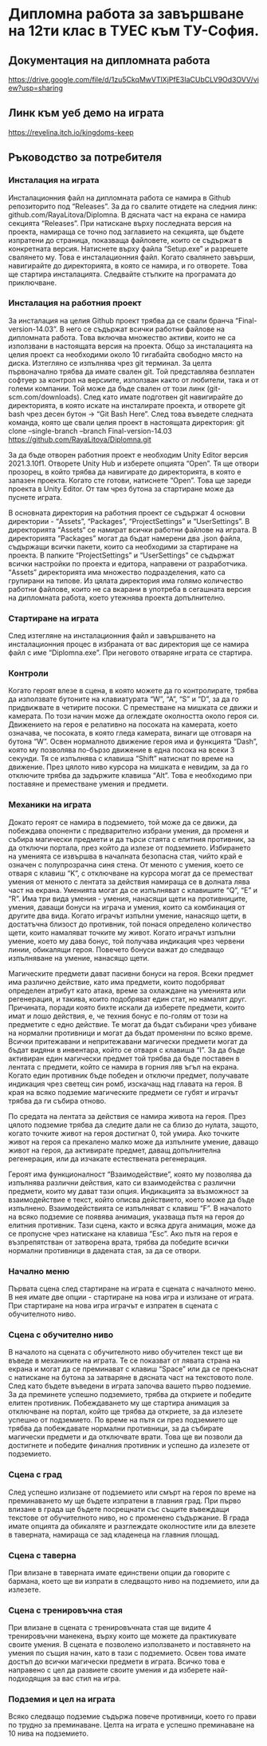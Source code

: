 # Дипломна работа за завършване на 12ти клас в ТУЕС към ТУ-София.

## Документация на дипломната работа
https://drive.google.com/file/d/1zu5CkqMwVTlXjPfE3IaCUbCLV9Od3OVV/view?usp=sharing

## Линк към уеб демо на играта
https://revelina.itch.io/kingdoms-keep

## Ръководство за потребителя

### Инсталация на играта
Инсталационния файл на дипломната работа се намира в Github репозиторито под “Releases”. За да го свалите отидете на следния линк: github.com/RayaLitova/Diplomna. В дясната част на екрана се намира секцията “Releases”. При натискане върху последната версия на проекта, намираща се точно под заглавието на секцията, ще бъдете изпратени до страница, показваща файловете, които се съдържат в конкретната версия. Натиснете върху файла “Setup.exe” и разрешете свалянето му. Това е инсталационния файл. Когато свалянето завърши, навигирайте до директорията, в която се намира, и го отворете. Това ще стартира инсталацията. Следвайте стъпките на програмата до приключване.

### Инсталация на работния проект
За инсталация на целия Github проект трябва да се свали бранча “Final-version-14.03”. В него се съдържат всички работни файлове на дипломната работа. Това включва множество активи, които не са използвани в настоящата версия на проекта. Общо за инсталацията на целия проект са необходими около 10 гигабайта свободно място на диска. 
Изтегляно се изпълнява чрез git терминал. За целта първоначално трябва да имате свален git. Той представлява безплатен софтуер за контрол на версиите, използван както от любители, така и от големи компании. Той може да бъде свален от този линк (git-scm.com/downloads). След като имате подготвен git навигирайте до директорията, в която искате на инсталирате проекта, и отворете git bash чрез десен бутон -> “Git Bash Here”. След това въведете следната команда, която ще свали целия проект в настоящата директория:
git clone –single-branch –branch Final-version-14.03 https://github.com/RayaLitova/Diplomna.git

За да бъде отворен работния проект е необходим Unity Editor версия 2021.3.10f1. Отворете Unity Hub и изберете опцията “Open”. Тя ще отвори прозорец, в който трябва да навигирате до директорията, в която е запазен проекта. Когато сте готови, натиснете “Open”. Това ще зареди проекта в Unity Editor. От там чрез бутона за стартиране може да пуснете играта.

В основната директория на работния проект се съдържат 4 основни директории - “Assets”, “Packages”, “ProjectSettings” и “UserSettings”. В директорията “Assets“ се намират всички работни файлове на играта. В директорията “Packages” могат да бъдат намерени два .json файла, съдържащи всички пакети, които са необходими за стартиране на проекта. В папките “ProjectSettings” и “UserSettings” се съдържат всички настройки по проекта и едитора, направени от разработчика. 
“Assets” директорията има множество подразделения, като са групирани на типове. Из цялата директория има голямо количество работни файлове, които не са вкарани в употреба в сегашната версия на дипломната работа, което утежнява проекта допълнително.

### Стартиране на играта
След изтегляне на инсталационния файл и завършването на инсталационния процес в избраната от вас директория ще се намира файл с име “Diplomna.exe”. При неговото отваряне играта се стартира.

### Контроли
Когато героят влезе в сцена, в която можете да го контролирате, трябва да използвате бутоните на клавиатурата “W”, “A”, “S” и “D”, за да го придвижвате в четирите посоки. С преместване на мишката се движи и камерата. По този начин може да оглеждате околността около героя си. Движението на героя е релативно на посоката на камерата, което означава, че посоката, в която гледа камерата, винаги ще отговаря на бутона “W”. 
Освен нормалното движение героя има и функцията “Dash”, която му позволява по-бързо движение в една посока на всеки 3 секунди. Тя се изпълнява с клавиша “Shift” натиснат по време на движение. 
През цялото ниво курсора на мишката е невидим, за да го отключите трябва да задържите клавиша “Alt”. Това е необходимо при поставяне и преместване умения и предмети.

### Механики на играта
Докато героят се намира в подземието, той може да се движи, да побеждава опоненти с предварително избрани умения, да променя и събира магически предмети и да търси стаята с елитния противник, за да отключи портала, през който да излезе от подземието.
Избирането на уменията се извършва в началната безопасна стая, чийто край е означен с полупрозрачна синя стена. От менюто с умения, което се отваря с клавиш “K”, с отключване на курсора могат да се преместват умения от менюто с лентата за действия намираща се в долната лява част на екрана. Уменията могат да се изпълняват с клавишите “Q”, “E” и “R”. 
Има три вида умения - умения, нанасящи щети на противниците, умения, даващи бонуси на играча и умения, които са комбинация от другите два вида. Когато играчът изпълни умение, нанасящо щети, в достатъчна близост до противник, той понася определено количество щети, които намаляват точките му живот. Когато играчът изпълни умение, което му дава бонус, той получава индикация чрез червени линии, обикалящи героя. Повечето бонуси важат до следващо изпълняване на умение, нанасящо щети.

Магическите предмети дават пасивни бонуси на героя. Всеки предмет има различно действие, като има предмети, които подобряват определен атрибут като атака, време за охлаждане на уменията или регенерация, и такива, които подобряват един стат, но намалят друг. Причината, поради която бихте искали да изберете предмети, които имат и лошо действия, е, че техния бонус е по-голям от този на предметите с едно действие. Те могат да бъдат събирани чрез убиване на нормални противници и могат да бъдат променяни по всяко време. Всички притежавани и непритежавани магически предмети могат да бъдат видяни в инвентара, който се отваря с клавиша “I”. За да бъде активиран един магически предмет той трябва да бъде поставен в лентата с предмети, който се намира в горния ляв ъгъл на екрана. Когато един противник бъде победен и отключи предмет, получавате индикация чрез светещ син ромб, изскачащ над главата на героя. В края на всяко подземие магическите предмети се губят и играчът трябва да ги събира отново.

По средата на лентата за действия се намира живота на героя. През цялото подземие трябва да следите дали не са близо до нулата, защото, когато точките живот на героя достигнат 0, той умира. Ако точките живот на героя са прекалено малко може да изпълните умение, даващо живот на героя, да активирате предмет, даващ допълнителна регенерация, или да изчакате естествената регенерация. 

Героят има функционалност “Взаимодействие”, която му позволява да изпълнява различни действия, като си взаимодейства с различни предмети, които му дават тази опция. Индикацията за възможност за взаимодействие е текст, който описва действието, което може да бъде изпълнено. Взаимодействията се изпълняват с клавиш “F”. 
В началото на всяко подземие се появява анимация, указваща пътя на героя до елитния противник. Тази сцена, както и всяка друга анимация, може да се пропусне чрез натискане на клавиша “Esc”. Ако пътя на героя е възпрепятстван от затворена врата, трябва да победите всички нормални противници в дадената стая, за да се отвори.

### Начално меню
Първата сцена след стартиране на играта е сцената с началното меню. В нея имате две опции - стартиране на нова игра и излизане от играта. При стартиране на нова игра играчът е изпратен в сцената с обучителното ниво.

### Сцена с обучително ниво
В началото на сцената с обучителното ниво обучителен текст ще ви въведе в механиките на играта. Те се показват от лявата страна на екрана и могат да се преминават с клавиш “Space” или да се прекъснат с натискане на бутона за затваряне в дясната част на текстовото поле. След като бъдете въведени в играта започва вашето първо подземие. За да преминете успешно подземието, трябва да откриете и победите елитен противник. Побеждаването му ще стартира анимация за отключване на портал, който ще трябва да откриете, за да излезете успешно от подземието. По време на пътя си през подземието ще трябва да побеждавате нормални противници, за да събирате магически предмети и да отключвате врати. Това ще ви позволи да достигнете и победите финалния противник и успешно да излезете от подземието.

### Сцена с град
След успешно излизане от подземието или смърт на героя по време на преминаването му ще бъдете изпратени в главния град. При първо влизане в града ще бъдете посрещнати със същите въвеждащи текстове от обучителното ниво, но с променено съдържание. В града имате опцията да обикаляте и разглеждате околностите или да влезете в таверната, намираща се зад кладенеца на главния площад.

### Сцена с таверна
При влизане в таверната имате единствени опции да говорите с бармана, което ще ви изпрати в следващото ниво на подземието, или да излезете.

### Сцена с тренировъчна стая
При влизане в сцената с тренировъчната стая ще видите 4 тренировъчни манекена, върху които ще можете да практикувате своите умения. В сцената е позволено използването и поставянето на умения по същия начин, като в тази с подземието. Освен това имате достъп до всички магически предмети в играта. Всичко това е направено с цел да развиете своите умения и да изберете най-подходящия за вас стил на игра.

### Подземия и цел на играта
Всяко следващо подземие съдържа повече противници, което го прави по трудно за преминаване. Целта на играта е успешно преминаване на 10 нива на подземието.






